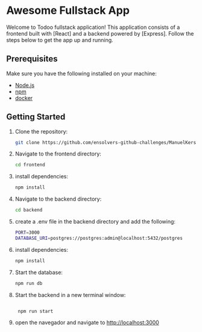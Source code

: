 # Awesome Fullstack App

Welcome to Todoo fullstack application! This application consists of a frontend built with [React] and a backend powered by [Express]. Follow the steps below to get the app up and running.

## Prerequisites

Make sure you have the following installed on your machine:

- [Node.js](https://nodejs.org/)
- [npm](https://www.npmjs.com/)
- [docker](https://www.docker.com/)

## Getting Started

1. Clone the repository:

   ```bash
   git clone https://github.com/ensolvers-github-challenges/ManuelKersul-6a5fd5.git
    ```

2. Navigate to the frontend directory:

   ```bash
   cd frontend
   ```

3. install dependencies:

   ```bash
   npm install
   ```

4. Navigate to the backend directory:

   ```bash
   cd backend
   ```

5. create a .env file in the backend directory and add the following:

   ```bash
   PORT=3000
   DATABASE_URI=postgres://postgres:admin@localhost:5432/postgres
   ```

6. install dependencies:

   ```bash
   npm install
   ```

7. Start the database:

   ```bash
   npm run db
   ```

8. Start the backend in a new terminal window:

   ```bash

    npm run start
    ```

9. open the navegador and navigate to <http://localhost:3000>
